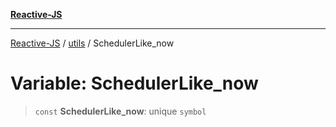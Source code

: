 [**Reactive-JS**](../../README.md)

***

[Reactive-JS](../../README.md) / [utils](../README.md) / SchedulerLike\_now

# Variable: SchedulerLike\_now

> `const` **SchedulerLike\_now**: unique `symbol`
